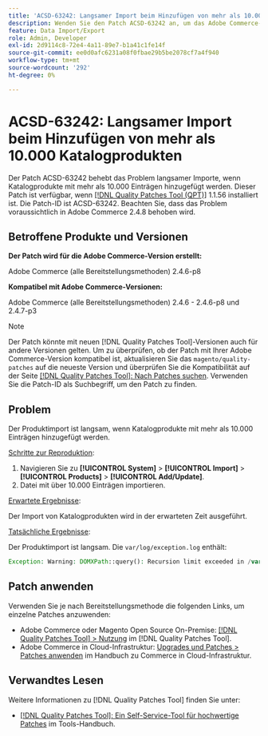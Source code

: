 ```yaml
---
title: 'ACSD-63242: Langsamer Import beim Hinzufügen von mehr als 10.000 Katalogprodukten'
description: Wenden Sie den Patch ACSD-63242 an, um das Adobe Commerce-Problem langsamer Importe zu beheben, wenn Katalogprodukte mit mehr als 10.000 Einträgen hinzugefügt werden.
feature: Data Import/Export
role: Admin, Developer
exl-id: 2d9114c8-72e4-4a11-89e7-b1a41c1fe14f
source-git-commit: ee0d0afc6231a08f0fbae29b5be2078cf7a4f940
workflow-type: tm+mt
source-wordcount: '292'
ht-degree: 0%

---
```


# ACSD-63242: Langsamer Import beim Hinzufügen von mehr als 10.000 Katalogprodukten

Der Patch ACSD-63242 behebt das Problem langsamer Importe, wenn Katalogprodukte mit mehr als 10.000 Einträgen hinzugefügt werden. Dieser Patch ist verfügbar, wenn [[!DNL Quality Patches Tool (QPT)]](/help/tools/quality-patches-tool/quality-patches-tool-to-self-serve-quality-patches.md) 1.1.56 installiert ist. Die Patch-ID ist ACSD-63242. Beachten Sie, dass das Problem voraussichtlich in Adobe Commerce 2.4.8 behoben wird.

## Betroffene Produkte und Versionen

**Der Patch wird für die Adobe Commerce-Version erstellt:**

Adobe Commerce (alle Bereitstellungsmethoden) 2.4.6-p8

**Kompatibel mit Adobe Commerce-Versionen:**

Adobe Commerce (alle Bereitstellungsmethoden) 2.4.6 - 2.4.6-p8 und 2.4.7-p3

>[!NOTE]
>
>Der Patch könnte mit neuen [!DNL Quality Patches Tool]-Versionen auch für andere Versionen gelten. Um zu überprüfen, ob der Patch mit Ihrer Adobe Commerce-Version kompatibel ist, aktualisieren Sie das `magento/quality-patches` auf die neueste Version und überprüfen Sie die Kompatibilität auf der Seite [[!DNL Quality Patches Tool]: Nach Patches suchen](https://experienceleague.adobe.com/tools/commerce-quality-patches/index.html). Verwenden Sie die Patch-ID als Suchbegriff, um den Patch zu finden.

## Problem

Der Produktimport ist langsam, wenn Katalogprodukte mit mehr als 10.000 Einträgen hinzugefügt werden.

<u>Schritte zur Reproduktion</u>:

1. Navigieren Sie zu **[!UICONTROL System]** > **[!UICONTROL Import]** > **[!UICONTROL Products]** > **[!UICONTROL Add/Update]**.
1. Datei mit über 10.000 Einträgen importieren.

<u>Erwartete Ergebnisse</u>:

Der Import von Katalogprodukten wird in der erwarteten Zeit ausgeführt.

<u>Tatsächliche Ergebnisse</u>:

Der Produktimport ist langsam. Die `var/log/exception.log` enthält:

```PHP
Exception: Warning: DOMXPath::query(): Recursion limit exceeded in /var/www/html/lib/internal/Magento/Framework/Validator/HTML/ConfigurableWYSIWYGValidator.php on line 114 in /var/www/html/lib/internal/Magento/Framework/App/ErrorHandler.php:62
```

## Patch anwenden

Verwenden Sie je nach Bereitstellungsmethode die folgenden Links, um einzelne Patches anzuwenden:

* Adobe Commerce oder Magento Open Source On-Premise: [[!DNL Quality Patches Tool] > Nutzung](/help/tools/quality-patches-tool/usage.md) im [!DNL Quality Patches Tool].
* Adobe Commerce in Cloud-Infrastruktur: [Upgrades und Patches > Patches anwenden](https://experienceleague.adobe.com/docs/commerce-cloud-service/user-guide/develop/upgrade/apply-patches.html) im Handbuch zu Commerce in Cloud-Infrastruktur.


## Verwandtes Lesen

Weitere Informationen zu [!DNL Quality Patches Tool] finden Sie unter:

* [[!DNL Quality Patches Tool]: Ein Self-Service-Tool für hochwertige Patches](/help/tools/quality-patches-tool/quality-patches-tool-to-self-serve-quality-patches.md) im Tools-Handbuch.
